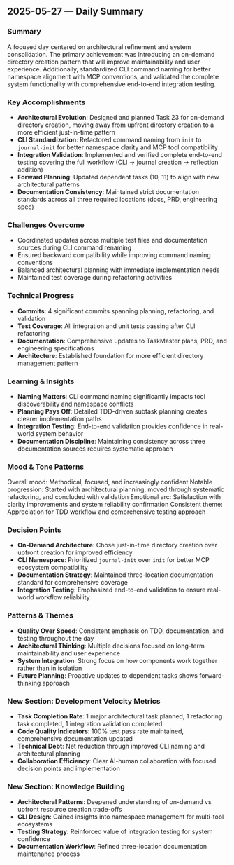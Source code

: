 ## 2025-05-27 — Daily Summary

### Summary
A focused day centered on architectural refinement and system consolidation. The primary achievement was introducing an on-demand directory creation pattern that will improve maintainability and user experience. Additionally, standardized CLI command naming for better namespace alignment with MCP conventions, and validated the complete system functionality with comprehensive end-to-end integration testing.

### Key Accomplishments
- **Architectural Evolution**: Designed and planned Task 23 for on-demand directory creation, moving away from upfront directory creation to a more efficient just-in-time pattern
- **CLI Standardization**: Refactored command naming from `init` to `journal-init` for better namespace clarity and MCP tool compatibility
- **Integration Validation**: Implemented and verified complete end-to-end testing covering the full workflow (CLI → journal creation → reflection addition)
- **Forward Planning**: Updated dependent tasks (10, 11) to align with new architectural patterns
- **Documentation Consistency**: Maintained strict documentation standards across all three required locations (docs, PRD, engineering spec)

### Challenges Overcome
- Coordinated updates across multiple test files and documentation sources during CLI command renaming
- Ensured backward compatibility while improving command naming conventions
- Balanced architectural planning with immediate implementation needs
- Maintained test coverage during refactoring activities

### Technical Progress
- **Commits**: 4 significant commits spanning planning, refactoring, and validation
- **Test Coverage**: All integration and unit tests passing after CLI refactoring
- **Documentation**: Comprehensive updates to TaskMaster plans, PRD, and engineering specifications
- **Architecture**: Established foundation for more efficient directory management pattern

### Learning & Insights
- **Naming Matters**: CLI command naming significantly impacts tool discoverability and namespace conflicts
- **Planning Pays Off**: Detailed TDD-driven subtask planning creates clearer implementation paths
- **Integration Testing**: End-to-end validation provides confidence in real-world system behavior
- **Documentation Discipline**: Maintaining consistency across three documentation sources requires systematic approach

### Mood & Tone Patterns
Overall mood: Methodical, focused, and increasingly confident
Notable progression: Started with architectural planning, moved through systematic refactoring, and concluded with validation
Emotional arc: Satisfaction with clarity improvements and system reliability confirmation
Consistent theme: Appreciation for TDD workflow and comprehensive testing approach

### Decision Points
- **On-Demand Architecture**: Chose just-in-time directory creation over upfront creation for improved efficiency
- **CLI Namespace**: Prioritized `journal-init` over `init` for better MCP ecosystem compatibility  
- **Documentation Strategy**: Maintained three-location documentation standard for comprehensive coverage
- **Integration Testing**: Emphasized end-to-end validation to ensure real-world workflow reliability

### Patterns & Themes
- **Quality Over Speed**: Consistent emphasis on TDD, documentation, and testing throughout the day
- **Architectural Thinking**: Multiple decisions focused on long-term maintainability and user experience
- **System Integration**: Strong focus on how components work together rather than in isolation
- **Future Planning**: Proactive updates to dependent tasks shows forward-thinking approach

### **New Section**: Development Velocity Metrics
- **Task Completion Rate**: 1 major architectural task planned, 1 refactoring task completed, 1 integration validation completed
- **Code Quality Indicators**: 100% test pass rate maintained, comprehensive documentation updated
- **Technical Debt**: Net reduction through improved CLI naming and architectural planning
- **Collaboration Efficiency**: Clear AI-human collaboration with focused decision points and implementation

### **New Section**: Knowledge Building
- **Architectural Patterns**: Deepened understanding of on-demand vs upfront resource creation trade-offs
- **CLI Design**: Gained insights into namespace management for multi-tool ecosystems
- **Testing Strategy**: Reinforced value of integration testing for system confidence
- **Documentation Workflow**: Refined three-location documentation maintenance process 